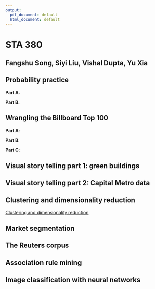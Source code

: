 ```yaml
---
output:
  pdf_document: default
  html_document: default
---
```

# STA 380
## Fangshu Song, Siyi Liu, Vishal Dupta, Yu Xia


## Probability practice

__Part A.__ 


__Part B.__ 



## Wrangling the Billboard Top 100  

__Part A__:    



__Part B__: 



__Part C__: 



## Visual story telling part 1: green buildings


## Visual story telling part 2: Capital Metro data



## Clustering and dimensionality reduction  

<a href="https://github.com/dongdanyu/ml_final_project/blob/main/clustering_dimensionality_reduction/clustering.ipynb">Clustering and dimensionality reduction</a>



## Market segmentation


## The Reuters corpus  



## Association rule mining




## Image classification with neural networks



